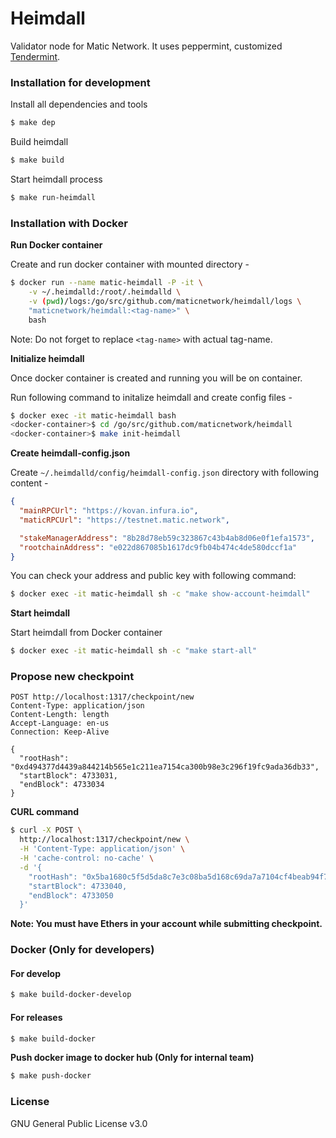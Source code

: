 # Heimdall

Validator node for Matic Network. It uses peppermint, customized [Tendermint](https://github.com/tendermint/tendermint).

### Installation for development

Install all dependencies and tools

```bash
$ make dep
```

Build heimdall

```bash
$ make build
```

Start heimdall process

```bash
$ make run-heimdall
```

### Installation with Docker

**Run Docker container**

Create and run docker container with mounted directory -

```bash
$ docker run --name matic-heimdall -P -it \
    -v ~/.heimdalld:/root/.heimdalld \
    -v (pwd)/logs:/go/src/github.com/maticnetwork/heimdall/logs \
    "maticnetwork/heimdall:<tag-name>" \
    bash
```

Note: Do not forget to replace `<tag-name>` with actual tag-name.

**Initialize heimdall**

Once docker container is created and running you will be on container.

Run following command to initalize heimdall and create config files -

```bash
$ docker exec -it matic-heimdall bash
<docker-container>$ cd /go/src/github.com/maticnetwork/heimdall
<docker-container>$ make init-heimdall
```

**Create heimdall-config.json**

Create `~/.heimdalld/config/heimdall-config.json` directory with following content -

```json
{
  "mainRPCUrl": "https://kovan.infura.io",
  "maticRPCUrl": "https://testnet.matic.network",

  "stakeManagerAddress": "8b28d78eb59c323867c43b4ab8d06e0f1efa1573",
  "rootchainAddress": "e022d867085b1617dc9fb04b474c4de580dccf1a"
}
```

You can check your address and public key with following command:

```bash
$ docker exec -it matic-heimdall sh -c "make show-account-heimdall"
```

**Start heimdall**

Start heimdall from Docker container

```bash
$ docker exec -it matic-heimdall sh -c "make start-all"
```

### Propose new checkpoint

```
POST http://localhost:1317/checkpoint/new
Content-Type: application/json
Content-Length: length
Accept-Language: en-us
Connection: Keep-Alive

{
  "rootHash": "0xd494377d4439a844214b565e1c211ea7154ca300b98e3c296f19fc9ada36db33",
  "startBlock": 4733031,
  "endBlock": 4733034
}
```

**CURL command**

```bash
$ curl -X POST \
  http://localhost:1317/checkpoint/new \
  -H 'Content-Type: application/json' \
  -H 'cache-control: no-cache' \
  -d '{
    "rootHash": "0x5ba1680c5f5d5da8c7e3c08ba5d168c69da7a7104cf4beab94f7c0c955551f35",
    "startBlock": 4733040,
    "endBlock": 4733050
  }'
```

**Note: You must have Ethers in your account while submitting checkpoint.**

### Docker (Only for developers)

#### For develop

```bash
$ make build-docker-develop
```

#### For releases

```bash
$ make build-docker
```

**Push docker image to docker hub (Only for internal team)**

```bash
$ make push-docker
```

### License

GNU General Public License v3.0
